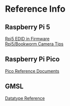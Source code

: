 # Reference Info
## Raspberry Pi 5
[Rpi5 EDID in Firmware](https://bradyte.github.io/rpi5/rpi5_edid_firmware)  
[Rpi5/Bookworm Camera Tips](https://bradyte.github.io/rpi5/camera_tips)  

## Raspberry Pi Pico
[Pico Reference Documents](https://bradyte.github.io/rpi_pico/pico_reference_docs)  

## GMSL
[Datatype Reference](https://bradyte.github.io/gmsl/datatype_reference) 

